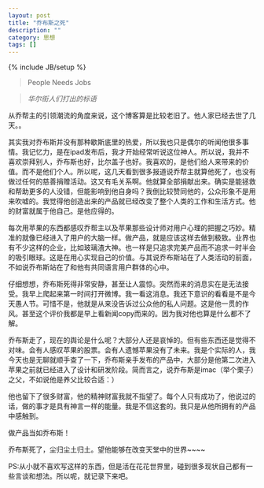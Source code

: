 ```yaml
---
layout: post
title: "乔布斯之死"
description: ""
category: 思想
tags: []
---
```

{% include JB/setup %}

> People Needs Jobs

>   *华尔街人们打出的标语*

从乔帮主的引领潮流的角度来说，这个博客算是比较老旧了。他人家已经去世了几天。。

其实我对乔布斯并没有那种歇斯底里的热爱，所以我也只是偶尔的听闻他很多事情。我记忆力，是在ipad发布后，我才开始经常听说这位神人。所以说，我并不喜欢崇拜别人，乔布斯也好，比尔盖子也好。我喜欢的，是他们给人来带来的价值。而不是他们个人。所以呢，这几天看到很多报道说乔帮主就算他死了，也没有做过任何的慈善捐赠活动。这又有毛关系啊。他就算全部捐献出来。确实是能拯救和帮助更多的人没错，但能影响到他自身吗？我倒比较赞同他的，公众形象不是用来吹嘘的。我觉得他创造出来的产品就已经改变了整个人类的工作和生活方式。他的财富就属于他自己。是他应得的。

每次用苹果的东西都感叹乔帮主以及苹果那些设计师对用户心理的把握之巧妙。精准的就像已经进入了用户的大脑一样。做产品，就是应该这样去做到极致。业界也有不少这样的企业，比如玻璃渣大神。也一样是只追求完美产品而不追求一时半会的吸引眼球。这是在用心实现自己的价值。与其说乔布斯站在了人类活动的前面，不如说乔布斯站在了和他有共同语言用户群体的心中。

仔细想想，乔布斯死得非常安静，甚至让人震惊。突然而来的消息实在是无法接受。我早上爬起来第一时间打开微博。我一看这消息。我还下意识的看看是不是今天愚人节。可惜不是，他就是从来没告诉过公众他的私人问题。这是他一贯的作风。甚至这个评价我都是早上看新闻copy而来的。因为我对他也算是什么都不了解。

乔布斯走了，现在的舆论是什么呢？大部分人还是哀悼的。但有些东西还是觉得不对味。会有人感叹苹果的股票。会有人遗憾苹果没有了未来。我是个实际的人，我今天也是无聊就顺手查了一下，乔布斯亲手发布的产品中，大部分是他第二次进入苹果之前就已经进入了设计和研发阶段。简而言之，说乔布斯是imac（举个栗子）之父，不如说他是养父比较合适：）

他也留下了很多财富，他的精神财富我就不指望了。每个人只有成功了，他说过的话，做的事才是具有神言一样的能量。我是不信这套的。我只是从他所拥有的产品中感触到。

做产品当如乔布斯！

乔布斯死了，尘归尘土归土。望他能够在改变天堂中的世界~~~~

 

PS:从小就不喜欢写这样的东西，但是活在花花世界里，碰到很多现状自己都有一些言谈和想法。所以呢，就记录下来吧。